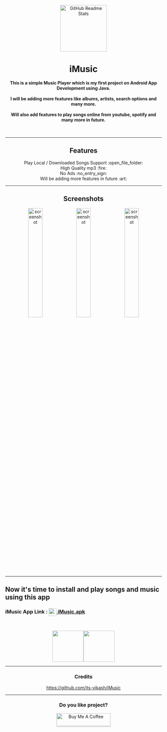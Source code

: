   <p align="center">
 <img width="150px" src="https://github.com/its-vikash/iMusic/blob/master/app/src/main/res/drawable/music_icon.png" align="center" alt="GitHub Readme Stats" />
 <h1 align="center"><b>iMusic</b></h1>
  <div align="center"><b>
This is a simple Music Player which is my first project on Android App Development using Java.
<br><br>
I will be adding more features like albums, artists, search options and many more. 
<br><br>
Will also add features to play songs online from youtube, spotify and many more in future. 
    </b></div><br><br>

---

  <h2 align="center">Features</h2>
  <p align="center">
    Play Local / Downloaded Songs Support :open_file_folder: <br>
    High Quality mp3 :fire:<br>
    No Ads :no_entry_sign:<br> 
    Will be adding more features in future :art: <br></p>
 
---

<h2 align="center">Screenshots</h2>

<div align="center"display:flex;justify-content:space-between;">
<img width="30%" src="https://github.com/its-vikash/iMusic/blob/master/README-FILES/MainActivity.jpg" align="center" alt="screenshot" />
<img width="30%" src="https://github.com/its-vikash/iMusic/blob/master/README-FILES/PlaySong.jpg" align="center" alt="screenshot" />
<img width="30%" src="https://github.com/its-vikash/iMusic/blob/master/README-FILES/PlaySong2.jpg" align="center" alt="screenshot" />
</div>
                                                                                                                                     
---

  <div><h2> Now it's time to install and play songs and music using this app</h2>
<h3> iMusic App Link : <a href="https://github.com/its-vikash/iMusic/blob/master/README-FILES/iMusic.apk"><img src="https://github.com/its-vikash/iMusic/blob/master/app/src/main/res/drawable/music_icon.png" width="25px"height="25px" align="absmiddle"/> iMusic.apk</a></h3></div>
<br>
  <p align="center" style="align-items:center"><a href="https://github.com/its-vikash/iMusic/blob/master/README%20FILES/iMusic.apk"><img width="100" height="100" src="https://github.com/its-vikash/iMusic/blob/master/app/src/main/res/drawable/music_icon.png"></a><a href="https://github.com/its-vikash/iMusic/releases" rel="GitHub Releases"><img width="100" height="100" src="https://telegra.ph/file/21bb2cc648561f192cea4.png"></a></p>


---
  <h3 align="center">Credits</h3>
   <p align="center">
   <a href="https://github.com/its-vikash/iMusic">https://github.com/its-vikash/iMusic</a>
   </p>
   
---
<h3 align="center">Do you like project?</h3>
<p align="center" ><a href="https://www.buymeacoffee.com/vikashpatel" target="_blank"><img src="https://www.buymeacoffee.com/assets/img/custom_images/orange_img.png" alt="Buy Me A Coffee" style="height: 41px !important;width: 174px !important;box-shadow: 0px 3px 2px 0px rgba(190, 190, 190, 0.5) !important;-webkit-box-shadow: 0px 3px 2px 0px rgba(190, 190, 190, 0.5) !important;" ></a> </p>
